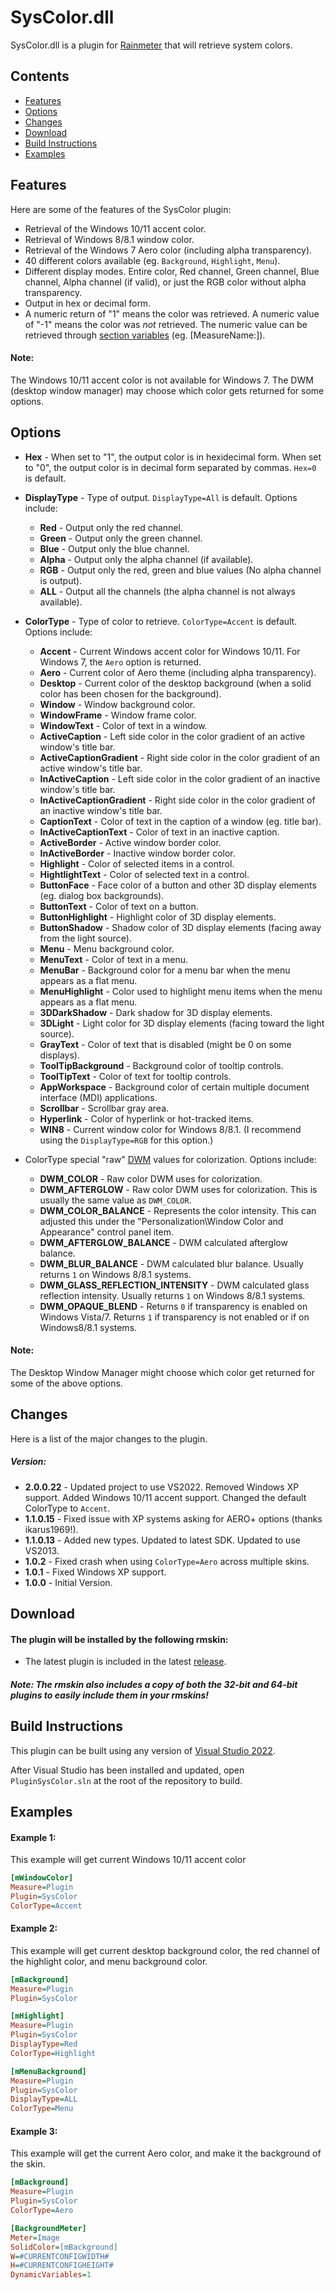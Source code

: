 SysColor.dll
============

SysColor.dll is a plugin for [Rainmeter](http://www.rainmeter.net) that will retrieve system colors.


Contents
-

* [Features](#features)
* [Options](#options)
* [Changes](#changes)
* [Download](#download)
* [Build Instructions](#build-instructions)
* [Examples](#examples)


Features
-
Here are some of the features of the SysColor plugin:

* Retrieval of the Windows 10/11 accent color.
* Retrieval of Windows 8/8.1 window color.
* Retrieval of the Windows 7 Aero color (including alpha transparency).
* 40 different colors available (eg. `Background`, `Highlight`, `Menu`).
* Different display modes. Entire color, Red channel, Green channel, Blue channel, Alpha channel (if valid), or just the RGB color without alpha transparency.
* Output in hex or decimal form.
* A numeric return of "1" means the color was retrieved. A numeric value of "-1" means the color was *not* retrieved. The numeric value can be retrieved through [section variables](http://docs.rainmeter.net/manual-beta/variables/section-variables) (eg. [MeasureName:]).

#### Note:
The Windows 10/11 accent color is not available for Windows 7. The DWM (desktop window manager) may choose which color gets returned for some options.


Options
-
* **Hex** - When set to "1", the output color is in hexidecimal form. When set to "0", the output color is in decimal form separated by commas. `Hex=0` is default.

* **DisplayType** - Type of output. `DisplayType=All` is default. Options include:
  * **Red** - Output only the red channel.
  * **Green** - Output only the green channel.
  * **Blue** - Output only the blue channel.
  * **Alpha** - Output only the alpha channel (if available).
  * **RGB** - Output only the red, green and blue values (No alpha channel is output).
  * **ALL** - Output all the channels (the alpha channel is not always available).

* **ColorType** - Type of color to retrieve. `ColorType=Accent` is default. Options include:
  * **Accent** - Current Windows accent color for Windows 10/11. For Windows 7, the `Aero` option is returned.
  * **Aero** - Current color of Aero theme (including alpha transparency).
  * **Desktop** - Current color of the desktop background (when a solid color has been chosen for the background).
  * **Window** - Window background color.
  * **WindowFrame** - Window frame color.
  * **WindowText** - Color of text in a window.
  * **ActiveCaption** - Left side color in the color gradient of an active window's title bar.
  * **ActiveCaptionGradient** - Right side color in the color gradient of an active window's title bar.
  * **InActiveCaption** - Left side color in the color gradient of an inactive window's title bar.
  * **InActiveCaptionGradient** - Right side color in the color gradient of an inactive window's title bar.
  * **CaptionText** - Color of text in the caption of a window (eg. title bar).
  * **InActiveCaptionText** - Color of text in an inactive caption.
  * **ActiveBorder** - Active window border color.
  * **InActiveBorder** - Inactive window border color.
  * **Highlight** - Color of selected items in a control.
  * **HightlightText** - Color of selected text in a control.
  * **ButtonFace** - Face color of a button and other 3D display elements (eg. dialog box backgrounds).
  * **ButtonText** - Color of text on a button.
  * **ButtonHighlight** - Highlight color of 3D display elements.
  * **ButtonShadow** - Shadow color of 3D display elements (facing away from the light source).
  * **Menu** - Menu background color.
  * **MenuText** - Color of text in a menu.
  * **MenuBar** - Background color for a menu bar when the menu appears as a flat menu.
  * **MenuHighlight** - Color used to highlight menu items when the menu appears as a flat menu.
  * **3DDarkShadow** - Dark shadow for 3D display elements.
  * **3DLight** - Light color for 3D display elements (facing toward the light source).
  * **GrayText** - Color of text that is disabled (might be 0 on some displays).
  * **ToolTipBackground** - Background color of tooltip controls.
  * **ToolTipText** - Color of text for tooltip controls.
  * **AppWorkspace** - Background color of certain multiple document interface (MDI) applications.
  * **Scrollbar** - Scrollbar gray area.
  * **Hyperlink** - Color of hyperlink or hot-tracked items.
  * **WIN8** - Current window color for Windows 8/8.1. (I recommend using the `DisplayType=RGB` for this option.)

* ColorType special "raw" [DWM](http://en.wikipedia.org/wiki/Desktop_Window_Manager) values for colorization. Options include:
  * **DWM_COLOR** - Raw color DWM uses for colorization.
  * **DWM_AFTERGLOW** - Raw color DWM uses for colorization. This is usually the same value as `DWM_COLOR`.
  * **DWM_COLOR_BALANCE** - Represents the color intensity. This can adjusted this under the "Personalization\Window Color and Appearance" control panel item.
  * **DWM_AFTERGLOW_BALANCE** - DWM calculated afterglow balance.
  * **DWM_BLUR_BALANCE** - DWM calculated blur balance. Usually returns `1` on Windows 8/8.1 systems.
  * **DWM_GLASS_REFLECTION_INTENSITY** - DWM calculated glass reflection intensity. Usually returns `1` on Windows 8/8.1 systems.
  * **DWM_OPAQUE_BLEND** - Returns `0` if transparency is enabled on Windows Vista/7. Returns `1` if transparency is not enabled or if on Windows8/8.1 systems.
  
#### Note:
The Desktop Window Manager might choose which color get returned for some of the above options.

Changes
-
Here is a list of the major changes to the plugin.

##### Version:
* **2.0.0.22** - Updated project to use VS2022. Removed Windows XP support. Added Windows 10/11 accent support. Changed the default ColorType to `Accent`.
* **1.1.0.15** - Fixed issue with XP systems asking for AERO+ options (thanks ikarus1969!).
* **1.1.0.13** - Added new types. Updated to latest SDK. Updated to use VS2013.
* **1.0.2** - Fixed crash when using `ColorType=Aero` across multiple skins.
* **1.0.1** - Fixed Windows XP support.
* **1.0.0** - Initial Version.

Download
-
#### The plugin will be installed by the following rmskin:

* The latest plugin is included in the latest [release](https://github.com/brianferguson/SysColor.dll/releases).

##### Note: The rmskin also includes a copy of both the 32-bit and 64-bit plugins to easily include them in your rmskins!


Build Instructions
-
This plugin can be built using any version of [Visual Studio 2022](https://visualstudio.microsoft.com/vs/).

After Visual Studio has been installed and updated, open `PluginSysColor.sln` at the root of the repository to build.


Examples
-
#### Example 1:
This example will get current Windows 10/11 accent color

```ini
[mWindowColor]
Measure=Plugin
Plugin=SysColor
ColorType=Accent
```


#### Example 2:
This example will get current desktop background color, the red channel of the highlight color, and menu background color.

```ini
[mBackground]
Measure=Plugin
Plugin=SysColor

[mHighlight]
Measure=Plugin
Plugin=SysColor
DisplayType=Red
ColorType=Highlight

[mMenuBackground]
Measure=Plugin
Plugin=SysColor
DisplayType=ALL
ColorType=Menu
```

#### Example 3:
This example will get the current Aero color, and make it the background of the skin.

```ini
[mBackground]
Measure=Plugin
Plugin=SysColor
ColorType=Aero

[BackgroundMeter]
Meter=Image
SolidColor=[mBackground]
W=#CURRENTCONFIGWIDTH#
H=#CURRENTCONFIGHEIGHT#
DynamicVariables=1
```
